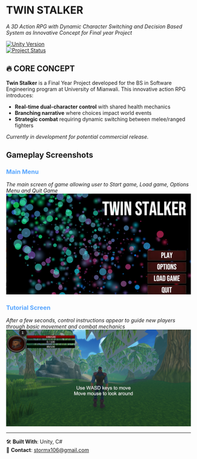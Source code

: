 # TWIN STALKER  
*A 3D Action RPG with Dynamic Character Switching and Decision Based System as Innovative Concept for Final year Project*  

[![Unity Version](https://img.shields.io/badge/Unity-g6000.0.45f+-black.svg?logo=unity)](https://unity.com)  
[![Project Status](https://img.shields.io/badge/Status-In%20Development-blue.svg)]()

## 🔥 CORE CONCEPT  
**Twin Stalker** is a Final Year Project developed for the BS in Software Engineering program at University of Mianwali. This innovative action RPG introduces:  

- **Real-time dual-character control** with shared health mechanics  
- **Branching narrative** where choices impact world events  
- **Strategic combat** requiring dynamic switching between melee/ranged fighters  

*Currently in development for potential commercial release.*  

## Gameplay Screenshots
### <span style="color:#58a6ff">Main Menu</span>
*The main screen of game allowing user to Start game, Load game, Options Menu and Quit Game*  
![Main Menu](GamePlay/MainMenu.png)  

### <span style="color:#58a6ff">Tutorial Screen</span>
*After a few seconds, control instructions appear to guide new players through basic movement and combat mechanics*  
![Tutorial Screen](GamePlay/TutorialScreen.png)  

---

🛠️ **Built With**: Unity, C#  
📧 **Contact**: stormx106@gmail.com
